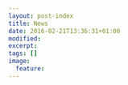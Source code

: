 ```yaml
---
layout: post-index
title: News
date: 2016-02-21T13:36:31+01:00
modified:
excerpt:
tags: []
image:
  feature:
---
```


